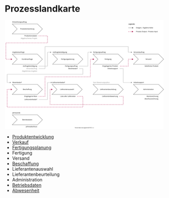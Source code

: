 # Prozesslandkarte

![Prozesslandkarte](assets/Prozesslandkarte.svg)

- [Produktentwicklung](Prozess-Produktentwicklung.md)
- [Verkauf](Prozess-Verkauf.md)
- [Fertigungsplanung](Prozess-Fertigungsplanung.md)
- Fertigung
- Versand
- [Beschaffung](Prozess-Beschaffung.md)
- Lieferantenauswahl
- Lieferantenbeurteilung
- Administration
- [Betriebsdaten](Prozess-Betriebsdaten.md)
- [Abwesenheit](Prozess-Abwesenheit.md)